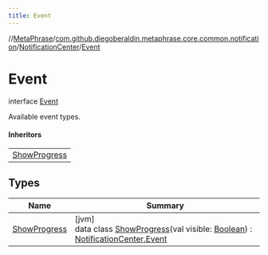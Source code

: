 ```yaml
---
title: Event
---
```

//[MetaPhrase](../../../../index.html)/[com.github.diegoberaldin.metaphrase.core.common.notification](../../index.html)/[NotificationCenter](../index.html)/[Event](index.html)



# Event

interface [Event](index.html)

Available event types.



#### Inheritors


| |
|---|
| [ShowProgress](-show-progress/index.html) |


## Types


| Name | Summary |
|---|---|
| [ShowProgress](-show-progress/index.html) | [jvm]<br>data class [ShowProgress](-show-progress/index.html)(val visible: [Boolean](https://kotlinlang.org/api/latest/jvm/stdlib/kotlin/-boolean/index.html)) : [NotificationCenter.Event](index.html) |

